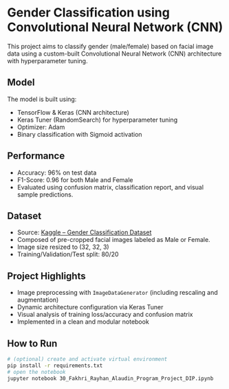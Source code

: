 # Gender Classification using Convolutional Neural Network (CNN)

This project aims to classify gender (male/female) based on facial image data using a custom-built Convolutional Neural Network (CNN) architecture with hyperparameter tuning.

## Model
The model is built using:
- TensorFlow & Keras (CNN architecture)
- Keras Tuner (RandomSearch) for hyperparameter tuning
- Optimizer: Adam
- Binary classification with Sigmoid activation

## Performance
- Accuracy: 96% on test data
- F1-Score: 0.96 for both Male and Female
- Evaluated using confusion matrix, classification report, and visual sample predictions.

## Dataset
- Source: [Kaggle – Gender Classification Dataset](https://www.kaggle.com/datasets/cashutosh/gender-classification-dataset)
- Composed of pre-cropped facial images labeled as Male or Female.
- Image size resized to (32, 32, 3)
- Training/Validation/Test split: 80/20

## Project Highlights
- Image preprocessing with `ImageDataGenerator` (including rescaling and augmentation)
- Dynamic architecture configuration via Keras Tuner
- Visual analysis of training loss/accuracy and confusion matrix
- Implemented in a clean and modular notebook

##  How to Run

```bash
# (optional) create and activate virtual environment
pip install -r requirements.txt
# open the notebook
jupyter notebook 30_Fakhri_Rayhan_Alaudin_Program_Project_DIP.ipynb
